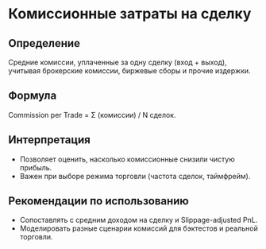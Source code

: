 # Комиссионные затраты на сделку

## Определение
Средние комиссии, уплаченные за одну сделку (вход + выход), учитывая брокерские комиссии, биржевые сборы и прочие издержки.

## Формула
Commission per Trade = Σ (комиссии) / N сделок.

## Интерпретация
- Позволяет оценить, насколько комиссионные снизили чистую прибыль.
- Важен при выборе режима торговли (частота сделок, таймфрейм).

## Рекомендации по использованию
- Сопоставлять с средним доходом на сделку и Slippage-adjusted PnL.
- Моделировать разные сценарии комиссий для бэктестов и реальной торговли.
